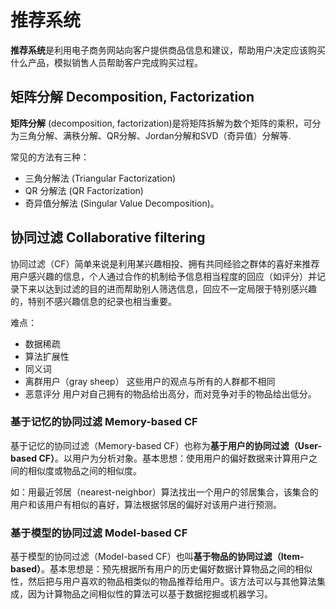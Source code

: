 <!-- @import "../引用/my-style.less" -->

# 推荐系统

**推荐系统**是利用电子商务网站向客户提供商品信息和建议，帮助用户决定应该购买什么产品，模拟销售人员帮助客户完成购买过程。

## 矩阵分解 Decomposition, Factorization

**矩阵分解** (decomposition, factorization)是将矩阵拆解为数个矩阵的乘积，可分为三角分解、满秩分解、QR分解、Jordan分解和SVD（奇异值）分解等.

常见的方法有三种：

- 三角分解法 (Triangular Factorization)
- QR 分解法 (QR Factorization)
- 奇异值分解法 (Singular Value Decomposition)。

## 协同过滤 Collaborative filtering

协同过滤（CF）简单来说是利用某兴趣相投、拥有共同经验之群体的喜好来推荐用户感兴趣的信息，个人通过合作的机制给予信息相当程度的回应（如评分）并记录下来以达到过滤的目的进而帮助别人筛选信息，回应不一定局限于特别感兴趣的，特别不感兴趣信息的纪录也相当重要。

难点：

- 数据稀疏
- 算法扩展性
- 同义词
- 离群用户（gray sheep）
    这些用户的观点与所有的人群都不相同
- 恶意评分
    用户对自己拥有的物品给出高分，而对竞争对手的物品给出低分。

### 基于记忆的协同过滤 Memory-based CF

基于记忆的协同过滤（Memory-based CF）也称为**基于用户的协同过滤（User-based CF）**。以用户为分析对象。基本思想：使用用户的偏好数据来计算用户之间的相似度或物品之间的相似度。

如：用最近邻居（nearest-neighbor）算法找出一个用户的邻居集合，该集合的用户和该用户有相似的喜好，算法根据邻居的偏好对该用户进行预测。

### 基于模型的协同过滤 Model-based CF

基于模型的协同过滤（Model-based CF）也叫**基于物品的协同过滤（Item-based）**。基本思想是：预先根据所有用户的历史偏好数据计算物品之间的相似性，然后把与用户喜欢的物品相类似的物品推荐给用户。该方法可以与其他算法集成，因为计算物品之间相似性的算法可以基于数据挖掘或机器学习。